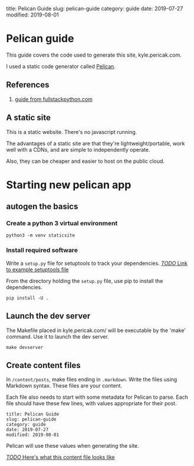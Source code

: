 title: Pelican Guide
slug: pelican-guide
category: guide
date: 2019-07-27
modified: 2019-08-01

# Pelican guide
This guide covers the code used to generate this site, kyle.pericak.com.

I used a static code generator called [Pelican](https://github.com/getpelican/pelican).


## References
1. [guide from fullstackpython.com](https://www.fullstackpython.com/blog/generating-static-websites-pelican-jinja2-markdown.html)


## A static site
This is a static website. There's no javascript running.

The advantages of a static site are that they're lightweight/portable,
work well with a CDNs, and are simple to independently operate.

Also, they can be cheaper and easier to host on the public cloud.


# Starting new pelican app
## autogen the basics
### Create a python 3 virtual environment
```
python3 -m venv staticsite
```

### Install required software
Write a `setup.py` file for setuptools to track your dependencies.
[*TODO* Link to example setuptools file](about:blank)

From the directory holding the `setup.py` file, use pip to install the
dependencies.
```
pip install -U .
```


## Launch the dev server
The Makefile placed in kyle.pericak.com/ will be executable by the 'make'
command. Use it to launch the dev server.
```
make devserver
```

## Create content files
In `/content/posts`, make files ending in `.markdown`.
Write the files using Markdown syntax. These files are your content.

Each file also needs to start with some metadata for Pelican to parse.
Each file should have these few lines, with values appropriate for their post.
```
title: Pelican Guide
slug: pelican-guide
category: guide
date: 2019-07-27
modified: 2019-08-01
```

Pelican will use these values when generating the site.

[*TODO* Here's what this content file looks like](about:blank)

